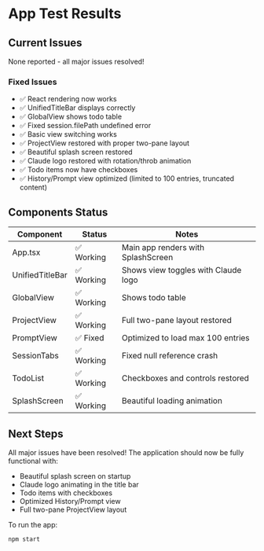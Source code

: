 # App Test Results

## Current Issues

None reported - all major issues resolved!

### Fixed Issues
- ✅ React rendering now works
- ✅ UnifiedTitleBar displays correctly  
- ✅ GlobalView shows todo table
- ✅ Fixed session.filePath undefined error
- ✅ Basic view switching works
- ✅ ProjectView restored with proper two-pane layout
- ✅ Beautiful splash screen restored
- ✅ Claude logo restored with rotation/throb animation
- ✅ Todo items now have checkboxes
- ✅ History/Prompt view optimized (limited to 100 entries, truncated content)

## Components Status

| Component | Status | Notes |
|-----------|--------|-------|
| App.tsx | ✅ Working | Main app renders with SplashScreen |
| UnifiedTitleBar | ✅ Working | Shows view toggles with Claude logo |
| GlobalView | ✅ Working | Shows todo table |
| ProjectView | ✅ Working | Full two-pane layout restored |
| PromptView | ✅ Fixed | Optimized to load max 100 entries |
| SessionTabs | ✅ Working | Fixed null reference crash |
| TodoList | ✅ Working | Checkboxes and controls restored |
| SplashScreen | ✅ Working | Beautiful loading animation |

## Next Steps

All major issues have been resolved! The application should now be fully functional with:
- Beautiful splash screen on startup
- Claude logo animating in the title bar
- Todo items with checkboxes
- Optimized History/Prompt view
- Full two-pane ProjectView layout

To run the app:
```bash
npm start
```